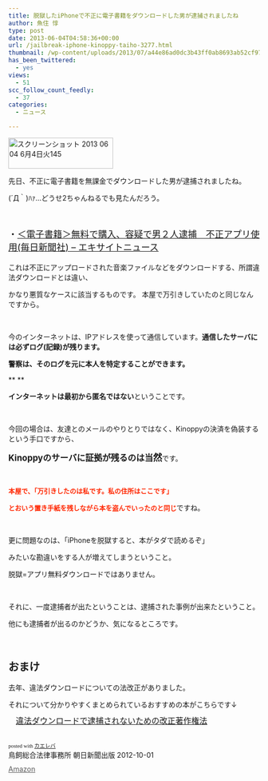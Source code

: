 ```yaml
---
title: 脱獄したiPhoneで不正に電子書籍をダウンロードした男が逮捕されましたね
author: 魚住 惇
type: post
date: 2013-06-04T04:58:36+00:00
url: /jailbreak-iphone-kinoppy-taiho-3277.html
thumbnail: /wp-content/uploads/2013/07/a44e86ad0dc3b43ff0ab8693ab52cf97.png
has_been_twittered:
  - yes
views:
  - 51
scc_follow_count_feedly:
  - 37
categories:
  - ニュース

---
```

<img decoding="async" loading="lazy" title="スクリーンショット 2013-06-04 6月4日火145.png" alt="スクリーンショット 2013 06 04 6月4日火145" src="/wp-content/uploads/2013/06/a44e86ad0dc3b43ff0ab8693ab52cf97.png" width="210" height="62" border="0" />

<!--more-->

先日、不正に電子書籍を無課金でダウンロードした男が逮捕されましたね。

(´Д｀)ﾊｧ…どうせ2ちゃんねるでも見たんだろう。

&nbsp;

<p style="font-size: 18px;">
  ・<a href="http://www.excite.co.jp/News/society_g/20130603/Mainichi_20130603k0000e040173000c.html" target="_blank">＜電子書籍＞無料で購入、容疑で男２人逮捕　不正アプリ使用(毎日新聞社) &#8211; エキサイトニュース</a>
</p>

これは不正にアップロードされた音楽ファイルなどをダウンロードする、所謂違法ダウンロードとは違い、

かなり悪質なケースに該当するものです。 本屋で万引きしていたのと同じなんですから。

&nbsp;

今のインターネットは、IPアドレスを使って通信しています。**通信したサーバには必ずログ(記録)が残ります。** 

**警察は、そのログを元に本人を特定することができます。**

** **

**インターネットは最初から匿名ではない**ということです。

&nbsp;

今回の場合は、友達とのメールのやりとりではなく、Kinoppyの決済を偽装するという手口ですから、

<span style="font-size: 13px;"><span style="font-size: 17px;"><b>Kinoppyのサーバに証拠が残るのは当</b></span><span style="font-size: 18px;"><b>然</b></span></span>です。

&nbsp;

<span style="font-size: 13px; color: #ff2600;"><b>本屋で、「万引きしたのは私です。私の住所はここです」</b></span>

<span style="font-size: 13px; color: #ff2600;"><b>とおいう置き手紙を残しながら本を盗んでいったのと同じ</b></span>ですね。

&nbsp;

更に問題なのは、「iPhoneを脱獄すると、本がタダで読めるぞ」

みたいな勘違いをする人が増えてしまうということ。

脱獄=アプリ無料ダウンロードではありません。

&nbsp;

それに、一度逮捕者が出たということは、逮捕された事例が出来たということ。

他にも逮捕者が出るのかどうか、気になるところです。

&nbsp;

## おまけ

去年、違法ダウンロードについての法改正がありました。

それについて分かりやすくまとめられているおすすめの本がこちらです↓

<div class="kaerebalink-box" style="text-align: left; padding-bottom: 20px; font-size: medium; /zoom: 1; overflow: hidden;">
  <div class="kaerebalink-image" style="float: left; margin: 0 15px 10px 0;">
    <a href="http://www.amazon.co.jp/exec/obidos/ASIN/4022510315/jn050191-22/ref=nosim/" target="_blank" rel="nofollow"><img decoding="async" style="border: none;" alt="" src="http://ecx.images-amazon.com/images/I/514o4Ng%2BuML._SL160_.jpg" /></a>
  </div>
  <div class="kaerebalink-info" style="line-height: 120%; /zoom: 1; overflow: hidden;">
    <div class="kaerebalink-name" style="margin-bottom: 10px; line-height: 120%;">
      <a href="http://www.amazon.co.jp/exec/obidos/ASIN/4022510315/jn050191-22/ref=nosim/" target="_blank" rel="nofollow">違法ダウンロードで逮捕されないための改正著作権法</a>
    </div>
  </div>
</div>

<div class="kaerebalink-powered-date" style="font-size: 8pt; margin-top: 5px; font-family: verdana; line-height: 120%;">
  posted with <a href="http://kaereba.com" target="_blank">カエレバ</a>
</div>

<div class="kaerebalink-detail" style="margin-bottom: 5px;">
  鳥飼総合法律事務所 朝日新聞出版 2012-10-01
</div>

<div class="kaerebalink-link1" style="margin-top: 10px; opacity: .70; filter: alpha(opacity=70);">
  <div class="shoplinkamazon" style="display: inline; margin-right: 5px;">
    <a title="アマゾン" href="http://www.amazon.co.jp/gp/search?keywords=%88%E1%96%40%83_%83E%83%93%83%8D%81%5B%83h%20%89%FC%90%B3%92%98%8D%EC%8C%A0%96%40&__mk_ja_JP=%83J%83%5E%83J%83i&tag=jn050191-22" target="_blank" rel="nofollow">Amazon</a>
  </div>
</div>

<div class="booklink-footer" style="clear: left;">
</div>

&nbsp;